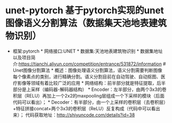 # unet-pytorch 基于pytorch实现的unet图像语义分割算法（数据集天池地表建筑物识别）
* 框架:pytorch * 网络接口:UNET * 数据集:天池地表建筑物识别 * 数据集地址以及项目简介:https://tianchi.aliyun.com/competition/entrance/531872/information   # Unet图像分割算法 * 概述：图像处理语义分割算法，语义分割需要判断图像每个像素点的类别，进行精确分割。语义分割目前在自动驾驶、自动抠图、医疗影像等领域有着比较广泛的应用  * 网络结构：前半部分就是特征提取，后半部分是上采样（编码器-解码器结构） * Encoder：左半部分，由两个3x3的卷积层（RELU）再加上一个2x2的maxpooling层组成一个下采样的模块（后面代码可以看出）； * Decoder：有半部分，由一个上采样的卷积层（去卷积层）+特征拼接concat+两个3x3的卷积层（ReLU）反复构成（代码中可以看出来）；   代码获取地址：http://shiyuncode.com/details?id=38
